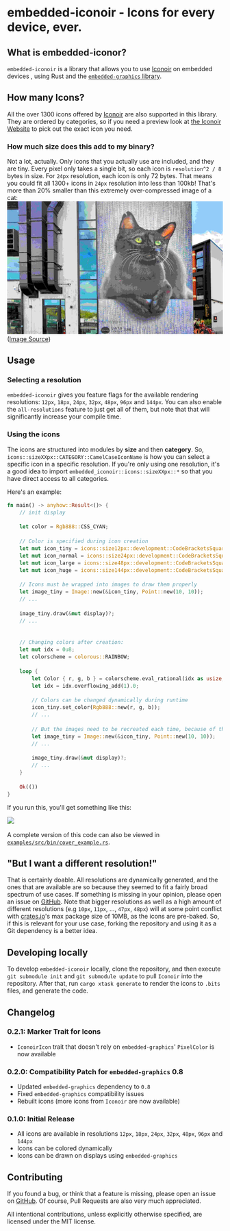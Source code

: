 # embedded-iconoir - Icons for every device, ever.

## What is embedded-iconor?
`embedded-iconoir` is a library that allows you to use [Iconoir](https://github.com/iconoir-icons/iconoir)
on embedded devices , using Rust and the [`embedded-graphics` library](https://github.com/embedded-graphics/embedded-graphics).

## How many Icons?
All the over 1300 icons offered by [Iconoir](https://github.com/iconoir-icons/iconoir) are also supported in this library.
They are ordered by categories, so if you need a preview look at [the Iconoir Website](https://iconoir.com)
to pick out the exact icon you need.

### How much size does this add to my binary?
Not a lot, actually. Only icons that you actually use are included, and they are tiny.
Every pixel only takes a single bit, so each icon is `resolution^2 / 8` bytes in size.
For `24px` resolution, each icon is only 72 bytes. That means you could fit all 1300+ icons in `24px`
resolution into less than 100kb! That's more than 20% smaller than this extremely over-compressed 
image of a cat:
![](./cat-picture-small.jpg)
([Image Source](https://stocksnap.io/photo/street-art-7KZHK83LSQ))

## Usage

### Selecting a resolution

`embedded-iconoir` gives you feature flags for the available rendering resolutions:
`12px`, `18px`, `24px`, `32px`, `48px`, `96px` and `144px`.
You can also enable the `all-resolutions` feature to just get all of them, but note
that that will significantly increase your compile time.

### Using the icons

The icons are structured into modules by **size** and then **category**.
So, `icons::sizeXXpx::CATEGORY::CamelCaseIconName` is how you can select a specific
icon in a specific resolution.
If you're only using one resolution, it's a good idea to import `embedded_iconoir::icons::sizeXXpx::*` so
that you have direct access to all categories.

Here's an example:
```rust
fn main() -> anyhow::Result<()> {
    // init display

    let color = Rgb888::CSS_CYAN;

    // Color is specified during icon creation
    let mut icon_tiny = icons::size12px::development::CodeBracketsSquare::new(color);
    let mut icon_normal = icons::size24px::development::CodeBracketsSquare::new(color);
    let mut icon_large = icons::size48px::development::CodeBracketsSquare::new(color);
    let mut icon_huge = icons::size144px::development::CodeBracketsSquare::new(color);

    // Icons must be wrapped into images to draw them properly
    let image_tiny = Image::new(&icon_tiny, Point::new(10, 10));
    // ...

    image_tiny.draw(&mut display)?;
    // ...


    // Changing colors after creation:
    let mut idx = 0u8;
    let colorscheme = colorous::RAINBOW;

    loop {
        let Color { r, g, b } = colorscheme.eval_rational(idx as usize, u8::MAX as usize);
        let idx = idx.overflowing_add(1).0;

        // Colors can be changed dynamically during runtime
        icon_tiny.set_color(Rgb888::new(r, g, b));
        // ...

        // But the images need to be recreated each time, because of their reference to the icon
        let image_tiny = Image::new(&icon_tiny, Point::new(10, 10));
        // ...

        image_tiny.draw(&mut display)?;
        // ...
    }

    Ok(())
}
```
If you run this, you'll get something like this:

![](./example.gif)

A complete version of this code can also be viewed in 
[`examples/src/bin/cover_example.rs`](https://github.com/Yandrik/embedded-iconoir/blob/main/examples/src/bin/cover_example.rs).


## "But I want a different resolution!"

That is certainly doable. All resolutions are dynamically generated, and the ones that are
available are so because they seemed to fit a fairly broad spectrum of use cases.
If something is missing in your opinion, please open an issue on [GitHub](https://github.com/Yandrik/embedded-iconoir).
Note that bigger resolutions as well as a high amount of different resolutions
(e.g `10px`, `11px`, ..., `47px`, `48px`) will at some point conflict with [crates.io](https://crates.io)'s
max package size of 10MB, as the icons are pre-baked. So, if this is relevant for your use case,
forking the repository and using it as a Git dependency is a better idea.


## Developing locally
To develop `embedded-iconoir` locally, clone the repository, and then execute `git submodule init`
and `git submodule update` to pull `Iconoir` into the repository. After that, run `cargo xtask generate`
to render the icons to `.bits` files, and generate the code.

## Changelog

### 0.2.1: Marker Trait for Icons

- `IconoirIcon` trait that doesn't rely on `embedded-graphics`' `PixelColor` is now available

### 0.2.0: Compatibility Patch for `embedded-graphics` 0.8

- Updated `embedded-graphics` dependency to `0.8`
- Fixed `embedded-graphics` compatibility issues
- Rebuilt icons (more icons from `Iconoir` are now available)

### 0.1.0: Initial Release

- All icons are available in resolutions `12px`, `18px`, `24px`, `32px`, `48px`, `96px` and `144px`
- Icons can be colored dynamically
- Icons can be drawn on displays using `embedded-graphics`


## Contributing

If you found a bug, or think that a feature is missing, please open an issue on [GitHub](https://github.com/yandrik/embedded-iconoir).
Of course, Pull Requests are also very much appreciated.

All intentional contributions, unless explicitly otherwise specified, are licensed under the MIT license.
